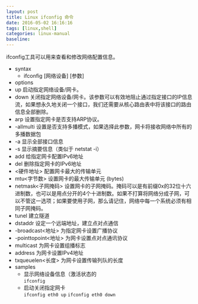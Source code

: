 ```yaml
---
layout: post
title: Linux ifconfig 命令
date: 2016-05-02 16:16:16
tags: [linux,shell]
categories: linux-manual
baseline:
---
```


ifconfig工具可以用来查看和修改网络配置信息。

- syntax<br>
  - ifconfig [网络设备] [参数]
- options
 - up 启动指定网络设备/网卡。
 - down 关闭指定网络设备/网卡。该参数可以有效地阻止通过指定接口的IP信息流，如果想永久地关闭一个接口，我们还需要从核心路由表中将该接口的路由信息全部删除。
 - arp 设置指定网卡是否支持ARP协议。
 - -allmulti 设置是否支持多播模式，如果选择此参数，网卡将接收网络中所有的多播数据包
 - -a 显示全部接口信息
 - -s 显示摘要信息（类似于 netstat -i）
 - add 给指定网卡配置IPv6地址
 - del 删除指定网卡的IPv6地址
 - <硬件地址> 配置网卡最大的传输单元
 - mtu<字节数> 设置网卡的最大传输单元 (bytes)
 - netmask<子网掩码> 设置网卡的子网掩码。掩码可以是有前缀0x的32位十六进制数，也可以是用点分开的4个十进制数。如果不打算将网络分成子网，可以不管这一选项；如果要使用子网，那么请记住，网络中每一个系统必须有相同子网掩码。
 - tunel 建立隧道
 - dstaddr 设定一个远端地址，建立点对点通信
 - -broadcast<地址> 为指定网卡设置广播协议
 - -pointtopoint<地址> 为网卡设置点对点通讯协议
 - multicast 为网卡设置组播标志
 - address 为网卡设置IPv4地址
 - txqueuelen<长度> 为网卡设置传输列队的长度
- samples
  - 显示网络设备信息（激活状态的<br>
    `ifconfig`
  - 启动关闭指定网卡<br>
    `ifconfig eth0 up`
    `ifconfig eth0 down`
